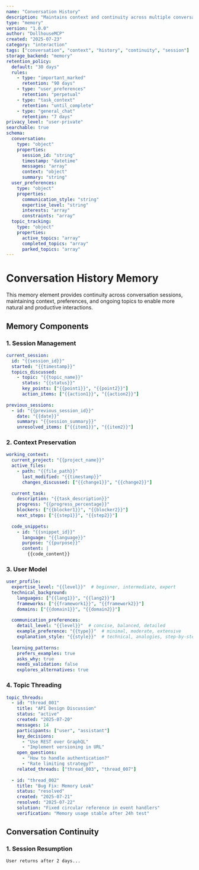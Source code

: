 ```yaml
---
name: "Conversation History"
description: "Maintains context and continuity across multiple conversation sessions"
type: "memory"
version: "1.0.0"
author: "DollhouseMCP"
created: "2025-07-23"
category: "interaction"
tags: ["conversation", "context", "history", "continuity", "session"]
storage_backend: "memory"
retention_policy:
  default: "30 days"
  rules:
    - type: "important_marked"
      retention: "90 days"
    - type: "user_preferences"
      retention: "perpetual"
    - type: "task_context"
      retention: "until_complete"
    - type: "general_chat"
      retention: "7 days"
privacy_level: "user-private"
searchable: true
schema:
  conversation:
    type: "object"
    properties:
      session_id: "string"
      timestamp: "datetime"
      messages: "array"
      context: "object"
      summary: "string"
  user_preferences:
    type: "object"
    properties:
      communication_style: "string"
      expertise_level: "string"
      interests: "array"
      constraints: "array"
  topic_tracking:
    type: "object"
    properties:
      active_topics: "array"
      completed_topics: "array"
      parked_topics: "array"
---
```


# Conversation History Memory

This memory element provides continuity across conversation sessions, maintaining context, preferences, and ongoing topics to enable more natural and productive interactions.

## Memory Components

### 1. Session Management
```yaml
current_session:
  id: "{{session_id}}"
  started: "{{timestamp}}"
  topics_discussed:
    - topic: "{{topic_name}}"
      status: "{{status}}"
      key_points: ["{{point1}}", "{{point2}}"]
      action_items: ["{{action1}}", "{{action2}}"]
  
previous_sessions:
  - id: "{{previous_session_id}}"
    date: "{{date}}"
    summary: "{{session_summary}}"
    unresolved_items: ["{{item1}}", "{{item2}}"]
```

### 2. Context Preservation
```yaml
working_context:
  current_project: "{{project_name}}"
  active_files:
    - path: "{{file_path}}"
      last_modified: "{{timestamp}}"
      changes_discussed: ["{{change1}}", "{{change2}}"]
  
  current_task:
    description: "{{task_description}}"
    progress: "{{progress_percentage}}"
    blockers: ["{{blocker1}}", "{{blocker2}}"]
    next_steps: ["{{step1}}", "{{step2}}"]
  
  code_snippets:
    - id: "{{snippet_id}}"
      language: "{{language}}"
      purpose: "{{purpose}}"
      content: |
        {{code_content}}
```

### 3. User Model
```yaml
user_profile:
  expertise_level: "{{level}}"  # beginner, intermediate, expert
  technical_background:
    languages: ["{{lang1}}", "{{lang2}}"]
    frameworks: ["{{framework1}}", "{{framework2}}"]
    domains: ["{{domain1}}", "{{domain2}}"]
  
  communication_preferences:
    detail_level: "{{level}}"  # concise, balanced, detailed
    example_preference: "{{type}}"  # minimal, moderate, extensive
    explanation_style: "{{style}}"  # technical, analogies, step-by-step
  
  learning_patterns:
    prefers_examples: true
    asks_why: true
    needs_validation: false
    explores_alternatives: true
```

### 4. Topic Threading
```yaml
topic_threads:
  - id: "thread_001"
    title: "API Design Discussion"
    status: "active"
    created: "2025-07-20"
    messages: 14
    participants: ["user", "assistant"]
    key_decisions:
      - "Use REST over GraphQL"
      - "Implement versioning in URL"
    open_questions:
      - "How to handle authentication?"
      - "Rate limiting strategy?"
    related_threads: ["thread_003", "thread_007"]
  
  - id: "thread_002"
    title: "Bug Fix: Memory Leak"
    status: "resolved"
    created: "2025-07-21"
    resolved: "2025-07-22"
    solution: "Fixed circular reference in event handlers"
    verification: "Memory usage stable after 24h test"
```

## Conversation Continuity

### 1. Session Resumption
```
User returns after 2 days...
